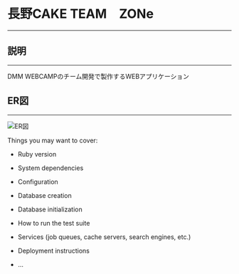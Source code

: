 # 長野CAKE  TEAM　ZONe
***

## 説明
***
DMM WEBCAMPのチーム開発で製作するWEBアプリケーション

## ER図
***
![ER図](image/Readme/ER図.jpg)

Things you may want to cover:

* Ruby version

* System dependencies

* Configuration

* Database creation

* Database initialization

* How to run the test suite

* Services (job queues, cache servers, search engines, etc.)

* Deployment instructions

* ...
